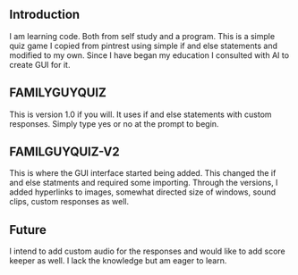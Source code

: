## Introduction
I am learning code. Both from self study and a program.  This is a simple quiz game I copied from pintrest using simple if and else statements and modified to my own.  Since I have began my education I consulted with AI to create GUI for it. 

## FAMILYGUYQUIZ
This is version 1.0 if you will.  It uses if and else statements with custom responses. Simply type yes or no at the prompt to begin.

## FAMILGUYQUIZ-V2
This is where the GUI interface started being added. This changed the if and else statments and required some importing. Through the versions, I added hyperlinks to images, somewhat directed size of windows, sound clips, custom responses as well. 

## Future
I intend to add custom audio for the responses and would like to add score keeper as well.  I lack the knowledge but am eager to learn.